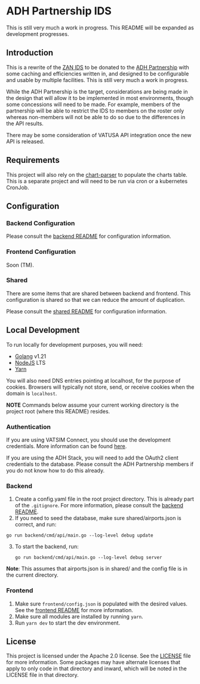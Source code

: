 # ADH Partnership IDS

This is still very much a work in progress. This README will be expanded as development progresses.

## Introduction

This is a rewrite of the [ZAN IDS](https://github.com/vpaza/ids) to be donated to the [ADH Partnership](https://github.com/adh-partnership) with some caching and efficiencies written in, and designed to be configurable and usable by multiple facilities. This is still very much a work in progress.

While the ADH Partnership is the target, considerations are being made in the design that will allow it to be implemented in most environments, though some concessions will need to be made. For example, members of the partnership will be able to restrict the IDS to members on the roster only whereas non-members will not be able to do so due to the differences in the API results.

There may be some consideration of VATUSA API integration once the new API is released.

## Requirements

This project will also rely on the [chart-parser](https://github.com/adh-partnership/chart-parser) to populate the charts table. This is a separate project and will need to be run via cron or a kubernetes CronJob.

## Configuration

### Backend Configuration

Please consult the [backend README](backend/README.md) for configuration information.

### Frontend Configuration

Soon (TM).

### Shared

There are some items that are shared between backend and frontend. This configuration is shared so that we can reduce
the amount of duplication.

Please consult the [shared README](shared/README.md) for configuration information.

## Local Development

To run locally for development purposes, you will need:

- [Golang](https://go.dev) v1.21
- [NodeJS](https://nodejs.org/en/) LTS
- [Yarn](https://yarnpkg.com/)

You will also need DNS entries pointing at localhost, for the purpose of cookies. Browsers will typically not store,
send, or receive cookies when the domain is `localhost`.

**NOTE** Commands below assume your current working directory is the project root (where this README)
resides.

### Authentication

If you are using VATSIM Connect, you should use the development credentials. More information can be found [here](https://vatsim.dev/services/connect/sandbox).

If you are using the ADH Stack, you will need to add the OAuth2 client credentials to the database. Please consult the ADH Partnership members if you do not know how to do this already.

### Backend

1. Create a config.yaml file in the root project directory. This is already part of the `.gitignore`. For more information,
  please consult the [backend README](backend/README.md).
2. If you need to seed the database, make sure shared/airports.json is correct, and run:

  ```shell
  go run backend/cmd/api/main.go --log-level debug update
  ```

3. To start the backend, run:
  
    ```shell
    go run backend/cmd/api/main.go --log-level debug server
    ```

**Note**: This assumes that airports.json is in shared/ and the config file is in the current directory.

### Frontend

1. Make sure `frontend/config.json` is populated with the desired values. See the 
  [frontend README](frontend/README.md) for more information.
2. Make sure all modules are installed by running `yarn`.
3. Run `yarn dev` to start the dev environment.

## License

This project is licensed under the Apache 2.0 license. See the [LICENSE](LICENSE) file for more information. Some packages may have alternate licenses that apply to only code in that directory and inward, which will be noted in the LICENSE file in that directory.

